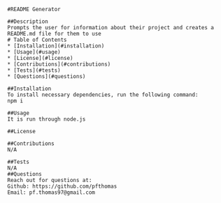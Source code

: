 
    #README Generator
    
    ##Description
    Prompts the user for information about their project and creates a README.md file for them to use
    # Table of Contents
    * [Installation](#installation)
    * [Usage](#usage)
    * [License](#license)
    * [Contributions](#contributions)
    * [Tests](#tests)
    * [Questions](#questions)

    ##Installation
    To install necessary dependencies, run the following command:
    npm i

    ##Usage
    It is run through node.js

    ##License 
    
    ##Contributions
    N/A

    ##Tests
    N/A
    ##Questions 
    Reach out for questions at:
    Github: https://github.com/pfthomas
    Email: pf.thomas97@gmail.com
    
